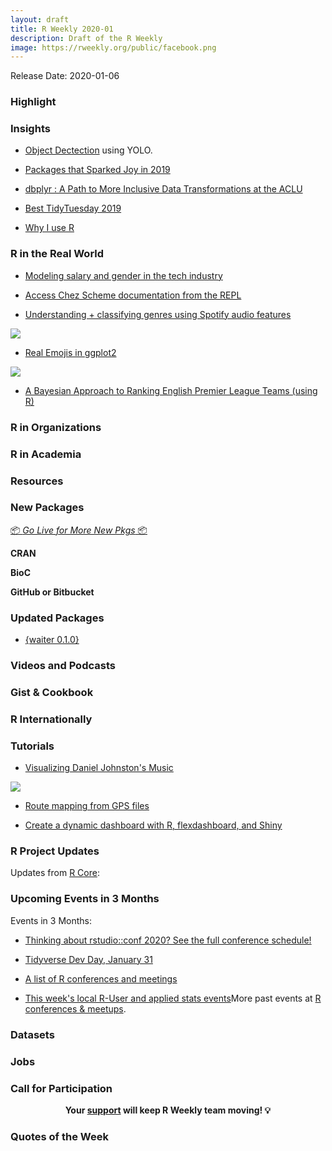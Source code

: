 ```yaml
---
layout: draft
title: R Weekly 2020-01
description: Draft of the R Weekly
image: https://rweekly.org/public/facebook.png
---
```


Release Date: 2020-01-06

###  Highlight



### Insights
* [Object Dectection](https://heartbeat.fritz.ai/object-detection-in-just-3-lines-of-r-code-using-tiny-yolo-b5a16e50e8a0) using YOLO.

+ [Packages that Sparked Joy in 2019](https://www.rostrum.blog/2019/12/27/pkgs-2019/)

+ [dbplyr : A Path to More Inclusive Data Transformations at the ACLU](https://medium.com/aclu-tech-analytics/dbplyr-a-path-to-more-inclusive-data-transformations-at-the-aclu-5e6af21f4042)

+ [Best TidyTuesday 2019](https://cedricscherer.netlify.com/2019/12/30/best-tidytuesday-2019/)

+ [Why I use R](https://blog.shotwell.ca/posts/why_i_use_r/)

### R in the Real World

+ [Modeling salary and gender in the tech industry](https://juliasilge.com/blog/salary-gender/)

+ [Access Chez Scheme documentation from the REPL](https://www.travishinkelman.com/post/access-chez-scheme-documentation-from-repl/)

+ [Understanding + classifying genres using Spotify audio features](https://www.kaylinpavlik.com/classifying-songs-genres/)

![](https://raw.githubusercontent.com/rweekly/image/master/2020-01-06/audio-feature-density.png)

+ [Real Emojis in ggplot2](https://www.hvitfeldt.me/blog/real-emojis-in-ggplot2/)

![](https://raw.githubusercontent.com/rweekly/image/master/2020-01-06/emoji-plot.png)

+ [A Bayesian Approach to Ranking English Premier League Teams (using R)](https://tonyelhabr.rbind.io/post/bayesian-statistics-english-premier-league/)

<!-- + [MERRY CRISPMAS - a festive, data-driven short story](https://merry-crispmas.netlify.com/) -->

###  R in Organizations


###  R in Academia



###  Resources



###  New Packages

<p class="added-hostname"><a href="https://rweekly.org/live" target="_blank" class="externalLink">📦 <i>Go Live for More New Pkgs</i> 📦</a></p>

**CRAN**



**BioC**



**GitHub or Bitbucket**


### Updated Packages

+ [{waiter 0.1.0}](https://waiter.john-coene.com/#/)

###  Videos and Podcasts




### Gist & Cookbook



### R Internationally


###  Tutorials

+ [Visualizing Daniel Johnston's Music](https://davidsmale.netlify.com/portfolio/daniel-johnston/)

![](https://raw.githubusercontent.com/rweekly/image/master/2020-01-06/daniel-johnston.png)

+ [Route mapping from GPS files](https://www.meganstodel.com/posts/route-mapping-app/)

+ [Create a dynamic dashboard with R, flexdashboard, and Shiny](https://www.andrewheiss.com/blog/2020/01/01/flexdashboard-dynamic-data/)

<!--<div class="post-more-begin></div><div class="post-more-end"></div>-->

###  R Project Updates

Updates from [R Core](http://developer.r-project.org/blosxom.cgi/R-devel/NEWS):


###  Upcoming Events in 3 Months

Events in 3 Months:

+ [Thinking about rstudio::conf 2020? See the full conference schedule!](https://blog.rstudio.com/2019/11/25/thinking-about-rstudio-conf-2020-see-the-full-conference-schedule/)

+ [Tidyverse Dev Day, January 31](https://www.tidyverse.org/blog/2019/11/tidyverse-dev-day-2020/)

+ [A list of R conferences and meetings](https://jumpingrivers.github.io/meetingsR/events.html)

+ [This week's local R-User and applied stats events](https://community.rstudio.com/c/irl)More past events at [R conferences & meetups](https://conf.rweekly.org).


### Datasets



### Jobs




###  Call for Participation


<p class="hide-support added-hostname support-rweekly" style="text-align: center;font-weight: bold;">Your <a class="non-visited externalLink" href="https://www.patreon.com/rweekly" onclick="pas(this)">support</a> will keep R Weekly team moving! 💡</p>

###  Quotes of the Week


